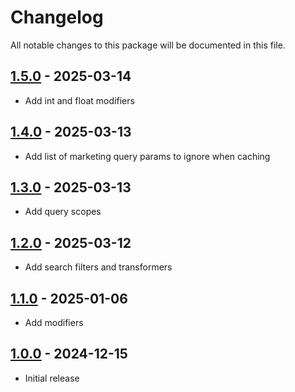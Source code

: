 # Changelog

All notable changes to this package will be documented in this file.

## [1.5.0] - 2025-03-14

- Add int and float modifiers

## [1.4.0] - 2025-03-13

- Add list of marketing query params to ignore when caching

## [1.3.0] - 2025-03-13

- Add query scopes

## [1.2.0] - 2025-03-12

- Add search filters and transformers

## [1.1.0] - 2025-01-06

- Add modifiers

## [1.0.0] - 2024-12-15

- Initial release

[1.5.0]: https://github.com/daun/statamic-utils/releases/tag/1.5.0
[1.4.0]: https://github.com/daun/statamic-utils/releases/tag/1.4.0
[1.3.0]: https://github.com/daun/statamic-utils/releases/tag/1.3.0
[1.2.0]: https://github.com/daun/statamic-utils/releases/tag/1.2.0
[1.1.0]: https://github.com/daun/statamic-utils/releases/tag/1.1.0
[1.0.0]: https://github.com/daun/statamic-utils/releases/tag/1.0.0
